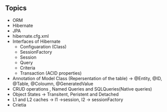 ## Topics

- ORM 
- Hibernate 
- JPA
- hibernate.cfg.xml
- Interfaces of Hibernate
    -  Configuaration (Class)
    -  SessionFactory
    -  Session
    -  Query
    -  Criteria
    -  Transaction (ACID properties)
- Annotation of Model Class (Repersentation of the table) ->  @Entity, @ID, @Table, @Coloumn, @GeneratedValue
- CRUD operations , Named Queries and SQLQueries(Native queries)
- Object States -> Transitent, Peristent and Detached
- L1 and L2 caches -> l1 ->session, l2 -> sessionFactory
- Crietia
